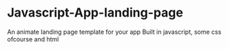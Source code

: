 # Javascript-App-landing-page
An animate landing page template for your app
Built in javascript, some css ofcourse and html
